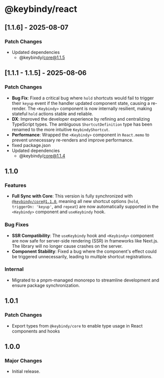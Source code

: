 # @keybindy/react

## [1.1.6] - 2025-08-07

### Patch Changes

- Updated dependencies
  - @keybindy/core@1.1.5

## [1.1.1 - 1.1.5] - 2025-08-06

### Patch Changes

- **Bug Fix**: Fixed a critical bug where `hold`
  shortcuts would fail to trigger their `keyup` event if the
  handler updated component state, causing a re-render. The
  `<Keybindy>` component is now internally resilient, making
  stateful `hold` actions stable and reliable.
- **DX**: Improved the developer experience by refining
  and centralizing TypeScript types. The ambiguous
  `ShortcutDefinition` type has been renamed to the more
  intuitive `KeybindyShortcut`.
- **Performance**: Wrapped the `<Keybindy>` component in
  `React.memo` to prevent unnecessary re-renders and improve
  performance.
- fixed package.json
- Updated dependencies
  - @keybindy/core@1.1.4

## 1.1.0

### Features

- **Full Sync with Core**: This version is fully synchronized with [`@keybindy/core@1.1.0`](https://github.com/keybindyjs/keybindy/blob/main/packages/core/CHANGELOG.md), meaning all new shortcut options (`hold`, `triggerOn: 'keyup'`, and `repeat`) are now automatically supported in the `<Keybindy>` component and `useKeybindy` hook.

### Bug Fixes

- **SSR Compatibility**: The `useKeybindy` hook and `<Keybindy>` component are now safe for server-side rendering (SSR) in frameworks like Next.js. The library will no longer cause crashes on the server.
- **Component Stability**: Fixed a bug where the component's effect could be triggered unnecessarily, leading to multiple shortcut registrations.

### Internal

- Migrated to a pnpm-managed monorepo to streamline development and ensure package synchronization.

## 1.0.1

### Patch Changes

- Export types from `@keybindy/core` to enable type usage in React components and hooks

## 1.0.0

### Major Changes

- Initial release.
